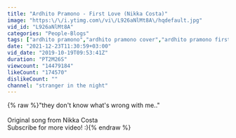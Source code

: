```yaml
---
title: "Ardhito Pramono - First Love (Nikka Costa)"
image: "https:\/\/i.ytimg.com\/vi\/L926aNlMt8A\/hqdefault.jpg"
vid_id: "L926aNlMt8A"
categories: "People-Blogs"
tags: ["ardhito pramono","ardhito pramono cover","ardhito pramono first love"]
date: "2021-12-23T11:30:59+03:00"
vid_date: "2019-10-19T09:53:41Z"
duration: "PT2M26S"
viewcount: "14479184"
likeCount: "174570"
dislikeCount: ""
channel: "stranger in the night"
---
```

{% raw %}&quot;they don't know what's wrong with me..&quot;<br /><br />Original song from Nikka Costa<br />Subscribe for more video! :){% endraw %}
